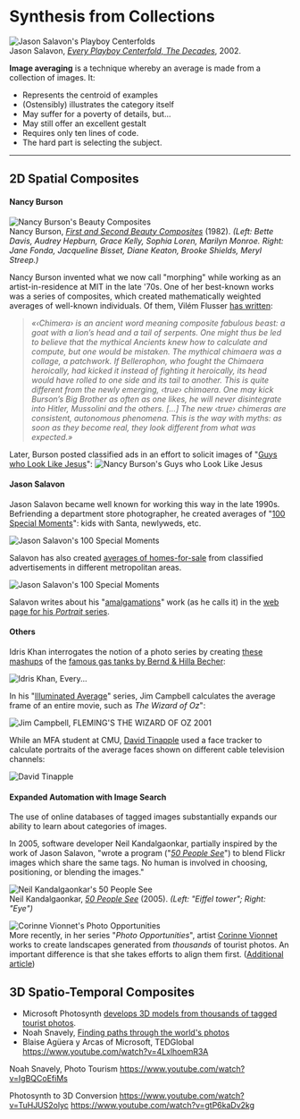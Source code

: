 # Synthesis from Collections

![Jason Salavon's Playboy Centerfolds](images/image-averaging/datavis_salavon_playboy.jpg)<br />
Jason Salavon, *[Every Playboy Centerfold, The Decades](http://salavon.com/work/EveryPlayboyCenterfoldDecades/)*, 2002.

**Image averaging** is a technique whereby an average is made from a collection of images. It: 

* Represents the centroid of examples
* (Ostensibly) illustrates the category itself
* May suffer for a poverty of details, but...
* May still offer an excellent gestalt
* Requires only ten lines of code. 
* The hard part is selecting the subject.

---

## 2D Spatial Composites 

#### Nancy Burson

![Nancy Burson's Beauty Composites](images/image-averaging/burson-beauty-composites.jpg)<br />
Nancy Burson, *[First and Second Beauty Composites](http://www.medienkunstnetz.de/works/first-and-second-beauty/)* (1982). *(Left: Bette Davis, Audrey Hepburn, Grace Kelly, Sophia Loren, Marilyn Monroe. Right: Jane Fonda, Jacqueline Bisset, Diane Keaton, Brooke Shields, Meryl Streep.)*

Nancy Burson invented what we now call "morphing" while working as an artist-in-residence at MIT in the late '70s. One of her best-known works was a series of composites, which created mathematically weighted averages of well-known individuals. Of them, Vilém Flusser [has written](http://www.medienkunstnetz.de/works/first-and-second-beauty/): 

> *«‹Chimera› is an ancient word meaning composite fabulous beast: a goat with a lion’s head and a tail of serpents. One might thus be led to believe that the mythical Ancients knew how to calculate and compute, but one would be mistaken. The mythical chimaera was a collage, a patchwork. If Bellerophon, who fought the Chimaera heroically, had kicked it instead of fighting it heroically, its head would have rolled to one side and its tail to another. This is quite different from the newly emerging, ‹true› chimaera. One may kick Burson’s Big Brother as often as one likes, he will never disintegrate into Hitler, Mussolini and the others. [...] 
The new ‹true› chimeras are consistent, autonomous phenomena. This is the way with myths: as soon as they become real, they look different from what was expected.»* 

Later, Burson posted classified ads in an effort to solicit images of "[Guys who Look Like Jesus](http://nancyburson.com/guys-who-look-like-jesuswomen-who-look-like-mary/)":
![Nancy Burson's Guys who Look Like Jesus](images/image-averaging/burson_jesus_guys.jpg)<br />

#### Jason Salavon

Jason Salavon became well known for working this way in the late 1990s. Befriending a department store photographer, he created averages of "[100 Special Moments](http://salavon.com/work/SpecialMoments/)": kids with Santa, newlyweds, etc. 

![Jason Salavon's 100 Special Moments](images/image-averaging/datavis_salavon_santa_wedding.jpg)<br />

Salavon has also created [averages of homes-for-sale](http://salavon.com/work/Homes/) from classified advertisements in different metropolitan areas. 

![Jason Salavon's 100 Special Moments](images/image-averaging/salavon-homes.jpg)<br />

Salavon writes about his "[amalgamations](http://salavon.com/work/category/amalgamations/)" work (as he calls it) in the [web page for his *Portrait* series](http://salavon.com/work/Portrait/).

#### Others 

Idris Khan interrogates the notion of a photo series by creating [these mashups](http://www.saatchigallery.com/artists/idris_khan.htm) of the [famous gas tanks by Bernd & Hilla Becher](http://c4gallery.com/artist/database/bernd-hilla-becher/bernd-hilla-becher.html):

![Idris Khan, Every...](images/image-averaging/idris-khan-every.jpg)<br />

In his "[Illuminated Average](http://www.jimcampbell.tv/portfolio/still_image_works/illuminated_averages/index.html)" series, Jim Campbell calculates the average frame of an entire movie, such as *The Wizard of Oz*": 

![Jim Campbell, FLEMING'S THE WIZARD OF OZ 2001](images/image-averaging/jim-campbell-wizard-of-oz.jpg)<br />

While an MFA student at CMU, [David Tinapple](http://herbergerinstitute.asu.edu/faculty/selectone.php?ID=4832) used a face tracker to calculate portraits of the average faces shown on different cable television channels: 

![David Tinapple](images/image-averaging/tinapple-video-faces.jpg)<br />


#### Expanded Automation with Image Search

The use of online databases of tagged images substantially expands our ability to learn about categories of images. 

In 2005, software developer Neil Kandalgaonkar, partially inspired by the work of Jason Salavon, "wrote a program ("*[50 People See](http://neilk.net/blog/2005/03/15/50-people-see/)*") to blend Flickr images which share the same tags. No human is involved in choosing, positioning, or blending the images."

![Neil Kandalgaonkar's 50 People See](images/image-averaging/neil-kandalgaonkar-tagovision.jpg)<br />
Neil Kandalgaonkar, *[50 People See](http://neilk.net/blog/2005/03/15/50-people-see/)* (2005). *(Left: "Eiffel tower"; Right: "Eye")*

![Corinne Vionnet's Photo Opportunities](images/image-averaging/corinne-vionnet-photoopportunities.jpg)<br />
More recently, in her series "*Photo Opportunities*", artist [Corinne Vionnet](http://www.corinnevionnet.com/-photo-opportunities.html) works to create landscapes generated from *thousands* of tourist photos. An important difference is that she takes efforts to align them first. ([Additional article](http://petapixel.com/2013/10/23/photo-opportunities-interview-artist-corinne-vionnet/))

## 3D Spatio-Temporal Composites

* Microsoft Photosynth [develops 3D models from thousands of tagged tourist photos](http://phototour.cs.washington.edu/).
* Noah Snavely, [Finding paths through the world's photos](http://phototour.cs.washington.edu/findingpaths/)
* Blaise Agüera y Arcas of Microsoft, TEDGlobal https://www.youtube.com/watch?v=4LxlhoemR3A

Noah Snavely, Photo Tourism
https://www.youtube.com/watch?v=IgBQCoEfiMs

Photosynth to 3D Conversion
https://www.youtube.com/watch?v=TuHJUS2olyc
https://www.youtube.com/watch?v=gtP6kaDv2kg


